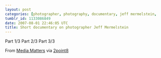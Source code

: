 ```yaml
---
layout: post
categories: [photographer, photography, documentary, jeff mermelstein, portrait]
tumblr_id: 1133086849
date: 2007-08-01 22:46:05 UTC
title: Short documentary on photographer Jeff Mermelstein
---
```


Part 1/3
<object width="425" height="350" type="application/x-shockwave-flash" data="http://www.youtube.com/v/uuXcm35m50Y"> <param name="movie" value="http://www.youtube.com/v/uuXcm35m50Y" /><param name="wmode" value="transparent" /></object>
Part 2/3
<object width="425" height="350" type="application/x-shockwave-flash" data="http://www.youtube.com/v/-vhWLEBimLg"> <param name="movie" value="http://www.youtube.com/v/-vhWLEBimLg" /><param name="wmode" value="transparent" /></object>
Part 3/3
<object width="425" height="350" type="application/x-shockwave-flash" data="http://www.youtube.com/v/RXdE9yU5IM0"> <param name="movie" value="http://www.youtube.com/v/RXdE9yU5IM0" /><param name="wmode" value="transparent" /></object>

From <a href="http://www.thirteen.org/mediamatters/303/photo.html">Media Matters</a> via <a href="http://2point8.whileseated.org/?p=237">2point8</a>
